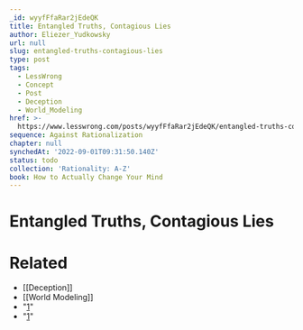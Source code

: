 ```yaml
---
_id: wyyfFfaRar2jEdeQK
title: Entangled Truths, Contagious Lies
author: Eliezer_Yudkowsky
url: null
slug: entangled-truths-contagious-lies
type: post
tags:
  - LessWrong
  - Concept
  - Post
  - Deception
  - World_Modeling
href: >-
  https://www.lesswrong.com/posts/wyyfFfaRar2jEdeQK/entangled-truths-contagious-lies
sequence: Against Rationalization
chapter: null
synchedAt: '2022-09-01T09:31:50.140Z'
status: todo
collection: 'Rationality: A-Z'
book: How to Actually Change Your Mind
---
```


# Entangled Truths, Contagious Lies


# Related

- [[Deception]]
- [[World Modeling]]
- "[1](#fn1x35)"
- "[1](#fn1x35-bk)"